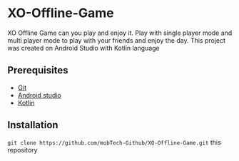 # XO-Offline-Game
XO Offline Game can you play and enjoy it. Play with single player mode and multi player mode to play with your friends and enjoy the day.
This project was created on Android Studio with Kotlin language

## Prerequisites
* [Git](http://git-scm.com/)
* [Android studio](https://developer.android.com/studio/install)
* [Kotlin](https://kotlinlang.org/)

## Installation
`git clone https://github.com/mobTech-Github/XO-Offline-Game.git` this repository
